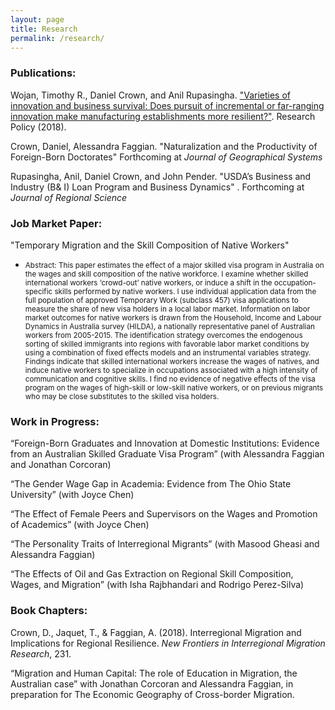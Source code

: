 ```yaml
---
layout: page
title: Research
permalink: /research/
---
```

### Publications:
Wojan, Timothy R., Daniel Crown, and Anil Rupasingha. ["Varieties of innovation and business survival: Does pursuit of incremental or far-ranging innovation make manufacturing establishments more resilient?"](https://www.sciencedirect.com/science/article/abs/pii/S0048733318301562). Research Policy (2018).


Crown, Daniel, Alessandra Faggian. "Naturalization and the Productivity of Foreign-Born Doctorates" Forthcoming at *Journal of Geographical Systems*

Rupasingha, Anil, Daniel Crown, and John Pender. "USDA’s Business and Industry (B& I) Loan Program and Business Dynamics" . Forthcoming at *Journal of Regional Science*

### Job Market Paper: 

"Temporary Migration and the Skill Composition of Native Workers" 
* <small>Abstract: 
This paper estimates the effect of a major skilled visa program in Australia on the wages and skill composition of the native workforce. I examine whether skilled international workers ‘crowd-out’ native workers, or induce a shift in the occupation-specific skills performed by native workers. I use individual application data from the full population of approved Temporary Work (subclass 457) visa applications to measure the share of new visa holders in a local labor market. Information on labor market outcomes for native workers is drawn from the Household, Income and Labour Dynamics in Australia survey (HILDA), a nationally representative panel of Australian workers from 2005-2015. The identification strategy overcomes the endogenous sorting of skilled immigrants into regions with favorable labor market conditions by using a combination of fixed effects models and an instrumental variables strategy. Findings indicate that skilled international workers increase the wages of natives, and induce native workers to specialize in occupations associated with a high intensity of communication and cognitive skills. I find no evidence of negative effects of the visa program on the wages of high-skill or low-skill native workers, or on previous migrants who may be close substitutes to the skilled visa holders. </small>


### Work in Progress:

“Foreign-Born Graduates and Innovation at Domestic Institutions: Evidence from an
Australian Skilled Graduate Visa Program” 
(with Alessandra Faggian and Jonathan Corcoran)

“The Gender Wage Gap in Academia: Evidence from The Ohio State University”
(with Joyce Chen)

“The Effect of Female Peers and Supervisors on the Wages and Promotion of Academics”
(with Joyce Chen)

“The Personality Traits of Interregional Migrants” 
(with Masood Gheasi and Alessandra Faggian)

“The Effects of Oil and Gas Extraction on Regional Skill Composition, Wages, and
Migration” 
(with Isha Rajbhandari and Rodrigo Perez-Silva)


### Book Chapters:
Crown, D., Jaquet, T., & Faggian, A. (2018). Interregional Migration and Implications for Regional Resilience. *New Frontiers in Interregional Migration Research*, 231.

“Migration and Human Capital: The role of Education in Migration, the Australian case” with Jonathan Corcoran and Alessandra Faggian, in preparation for The Economic Geography of Cross-border Migration.

